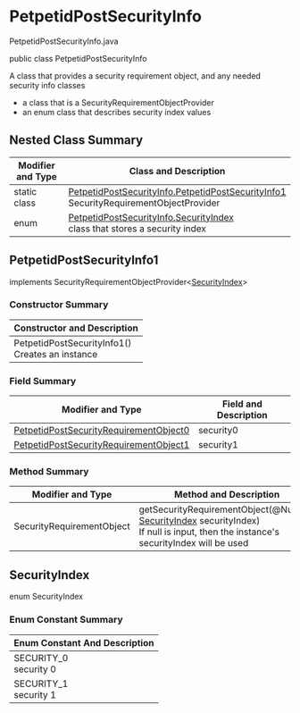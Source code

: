 # PetpetidPostSecurityInfo
PetpetidPostSecurityInfo.java

public class PetpetidPostSecurityInfo

A class that provides a security requirement object, and any needed security info classes
- a class that is a SecurityRequirementObjectProvider
- an enum class that describes security index values

## Nested Class Summary
| Modifier and Type | Class and Description |
| ----------------- | --------------------- |
| static class | [PetpetidPostSecurityInfo.PetpetidPostSecurityInfo1](#petpetidpostsecurityinfo1)<br>SecurityRequirementObjectProvider
| enum | [PetpetidPostSecurityInfo.SecurityIndex](#securityindex)<br>class that stores a security index |

## PetpetidPostSecurityInfo1
implements SecurityRequirementObjectProvider<[SecurityIndex](#securityindex)>

### Constructor Summary
| Constructor and Description |
| --------------------------- |
| PetpetidPostSecurityInfo1()<br>Creates an instance |

### Field Summary
| Modifier and Type | Field and Description |
| ----------------- | --------------------- |
| [PetpetidPostSecurityRequirementObject0](../../../paths/petpetid/post/security/PetpetidPostSecurityRequirementObject0.md) | security0 |
| [PetpetidPostSecurityRequirementObject1](../../../paths/petpetid/post/security/PetpetidPostSecurityRequirementObject1.md) | security1 |

### Method Summary
| Modifier and Type | Method and Description |
| ----------------- | ---------------------- |
| SecurityRequirementObject | getSecurityRequirementObject(@Nullable [SecurityIndex](#securityindex) securityIndex)<br>If null is input, then the instance's securityIndex will be used |

## SecurityIndex
enum SecurityIndex<br>

### Enum Constant Summary
| Enum Constant And Description |
| ----------------------------- |
| SECURITY_0<br>security 0 |
| SECURITY_1<br>security 1 |
